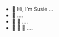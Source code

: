 - 👋 Hi, I’m Susie ...
- 👋 ....
- 👋 👋 ....
- 👋 👋 👋 ....

<!---
susj0/susj0 is a ✨ special ✨ repository because its `README.md` (this file) appears on your GitHub profile.
You can click the Preview link to take a look at your changes.
--->
